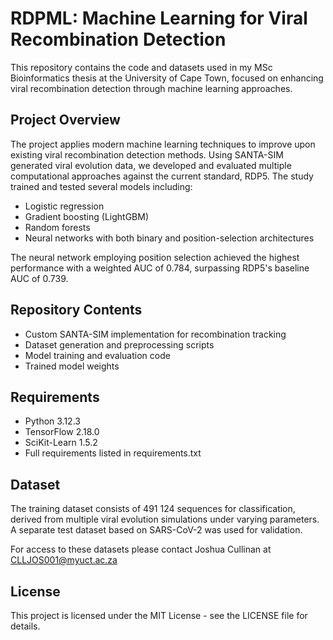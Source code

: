 # RDPML: Machine Learning for Viral Recombination Detection

This repository contains the code and datasets used in my MSc Bioinformatics thesis at the University of Cape Town, focused on enhancing viral recombination detection through machine learning approaches.

## Project Overview

The project applies modern machine learning techniques to improve upon existing viral recombination detection methods. Using SANTA-SIM generated viral evolution data, we developed and evaluated multiple computational approaches against the current standard, RDP5. The study trained and tested several models including:

- Logistic regression
- Gradient boosting (LightGBM)
- Random forests
- Neural networks with both binary and position-selection architectures

The neural network employing position selection achieved the highest performance with a weighted AUC of 0.784, surpassing RDP5's baseline AUC of 0.739.

## Repository Contents

- Custom SANTA-SIM implementation for recombination tracking
- Dataset generation and preprocessing scripts
- Model training and evaluation code
- Trained model weights

## Requirements

- Python 3.12.3
- TensorFlow 2.18.0
- SciKit-Learn 1.5.2
- Full requirements listed in requirements.txt

## Dataset

The training dataset consists of 491 124 sequences for classification, derived from multiple viral evolution simulations under varying parameters. A separate test dataset based on SARS-CoV-2 was used for validation.

For access to these datasets please contact Joshua Cullinan at CLLJOS001@myuct.ac.za

## License

This project is licensed under the MIT License - see the LICENSE file for details.